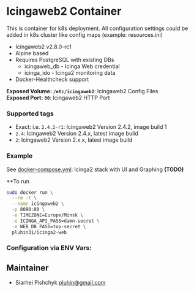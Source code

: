 # Icingaweb2 Container

This is container for k8s deployment. All configuration settings could be added in k8s cluster like config maps (example: resources.ini)

* Icingaweb2 v2.8.0-rc1
* Alpine based
* Requires PostgreSQL with existing DBs
  * icingaweb_db - Icinga Web credential
  * icinga_ido - Icinga2 monitoring data
* Docker-Healthcheck support

**Exposed Volume: `/etc/icingaweb2`**: Icingaweb2 Config Files  
**Exposed Port: `80`**: Icingaweb2 HTTP Port

### Supported tags

* Exact: i.e. `2.4.2-r1`: Icingaweb2 Version 2.4.2, image build 1
* `2.4`: Icingaweb2 Version 2.4.x, latest image build
* `2`: Icingaweb2 Version 2.x.x, latest image build

### Example

See [docker-compose.yml](): Icinga2 stack with UI and Graphing **(TODO)**  

**To run

```bash
sudo docker run \
  --rm -t \
  --name icingaweb2 \
  -p 8080:80 \
  -e TIMEZONE=Europe/Minsk \
  -e ICINGA_API_PASS=damn-secret \
  -e WEB_DB_PASS=top-secret \
  pluhin31/icinga2-web
```


### Configuration via ENV Vars:




## Maintainer
* Siarhei Pishchyk <pluhin@gmail.com>
